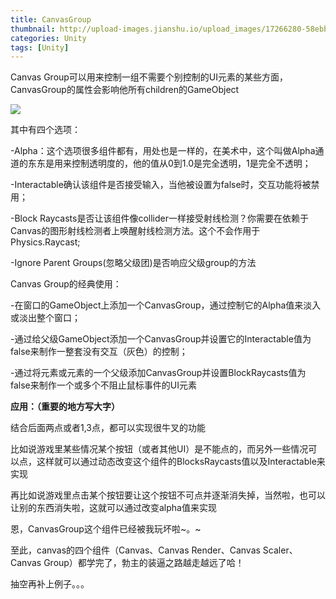 ```yaml
---
title: CanvasGroup
thumbnail: http://upload-images.jianshu.io/upload_images/17266280-58ebbef548fed048.png?imageMogr2/auto-orient/strip%7CimageView2/2/w/1240
categories: Unity
tags: [Unity]
---
```


Canvas Group可以用来控制一组不需要个别控制的UI元素的某些方面，CanvasGroup的属性会影响他所有children的GameObject

  

![](http://upload-images.jianshu.io/upload_images/17266280-58ebbef548fed048.png?imageMogr2/auto-orient/strip%7CimageView2/2/w/1240)  

其中有四个选项：

-Alpha：这个选项很多组件都有，用处也是一样的，在美术中，这个叫做Alpha通道的东东是用来控制透明度的，他的值从0到1.0是完全透明，1是完全不透明；

-Interactable确认该组件是否接受输入，当他被设置为false时，交互功能将被禁用；

-Block Raycasts是否让该组件像collider一样接受射线检测？你需要在依赖于Canvas的图形射线检测者上唤醒射线检测方法。这个不会作用于Physics.Raycast;

-Ignore Parent Groups(忽略父级团)是否响应父级group的方法

Canvas Group的经典使用：

-在窗口的GameObject上添加一个CanvasGroup，通过控制它的Alpha值来淡入或淡出整个窗口；

-通过给父级GameObject添加一个CanvasGroup并设置它的Interactable值为false来制作一整套没有交互（灰色）的控制；

-通过将元素或元素的一个父级添加CanvasGroup并设置BlockRaycasts值为false来制作一个或多个不阻止鼠标事件的UI元素

 **应用：（重要的地方写大字）**

结合后面两点或者1,3点，都可以实现很牛叉的功能

比如说游戏里某些情况某个按钮（或者其他UI）是不能点的，而另外一些情况可以点，这样就可以通过动态改变这个组件的BlocksRaycasts值以及Interactable来实现

再比如说游戏里点击某个按钮要让这个按钮不可点并逐渐消失掉，当然啦，也可以让别的东西消失啦，这就可以通过改变alpha值来实现

恩，CanvasGroup这个组件已经被我玩坏啦~。~

至此，canvas的四个组件（Canvas、Canvas Render、Canvas Scaler、Canvas
Group）都学完了，勃主的装逼之路越走越远了哈！

抽空再补上例子。。。

